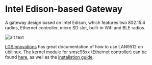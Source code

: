 # Intel Edison-based Gateway
A gateway design based on Intel Edison, which features two 802.15.4
radios, Ethernet controller, micro SD slot, built-in Wifi and BLE radios.

![alt text][edison_front]

[LGSInnovations](https://github.com/LGSInnovations/Edison-Ethernet) has great
documentation of how to use LAN9512 on ubilinux.
The kernel module for smsc95xx (Ethernet controller) can be found [here](https://github.com/LGSInnovations/Edison-Ethernet/releases),
as well as the [installation guide](https://github.com/LGSInnovations/Edison-Ethernet/blob/master/guides/installation.md).

[edison_front]: https://github.com/lab11/IntelEdisonGateway/blob/master/images/edison_front.png "Front"
